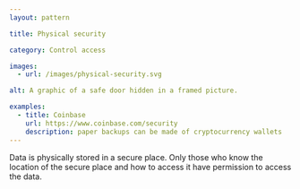 ```yaml
---
layout: pattern

title: Physical security

category: Control access

images:
  - url: /images/physical-security.svg

alt: A graphic of a safe door hidden in a framed picture.

examples:
  - title: Coinbase
    url: https://www.coinbase.com/security
    description: paper backups can be made of cryptocurrency wallets
---
```


Data is physically stored in a secure place. Only those who know the location of the secure place and how to access it have permission to access the data.
